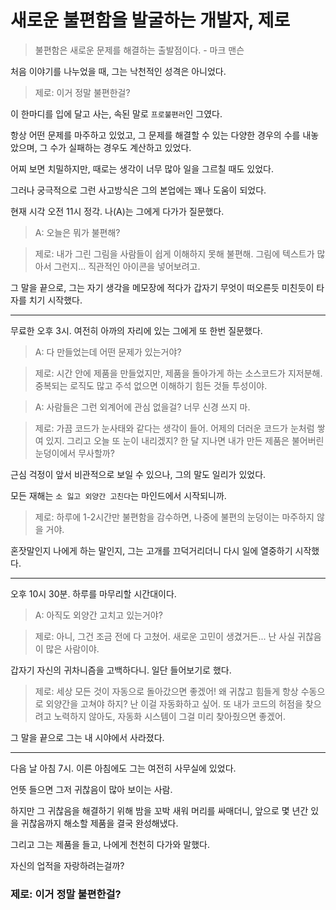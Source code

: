 # 새로운 불편함을 발굴하는 개발자, 제로

> 불편함은 새로운 문제를 해결하는 출발점이다. - 마크 맨슨

처음 이야기를 나누었을 때, 그는 낙천적인 성격은 아니었다.

> 제로: 이거 정말 불편한걸?

이 한마디를 입에 달고 사는, 속된 말로 `프로불편러`인 그였다.

항상 어떤 문제를 마주하고 있었고, 그 문제를 해결할 수 있는 다양한 경우의 수를 내놓았으며, 그 수가 실패하는 경우도 계산하고 있었다.

어찌 보면 치밀하지만, 때로는 생각이 너무 많아 일을 그르칠 때도 있었다.

그러나 궁극적으로 그런 사고방식은 그의 본업에는 꽤나 도움이 되었다.

현재 시각 오전 11시 정각. 나(A)는 그에게 다가가 질문했다.

> A: 오늘은 뭐가 불편해?

> 제로: 내가 그린 그림을 사람들이 쉽게 이해하지 못해 불편해. 그림에 텍스트가 많아서 그런지... 직관적인 아이콘을 넣어보려고.

그 말을 끝으로, 그는 자기 생각을 메모장에 적다가 갑자기 무엇이 떠오른듯 미친듯이 타자를 치기 시작했다.

---

무료한 오후 3시. 여전히 아까의 자리에 있는 그에게 또 한번 질문했다.

> A: 다 만들었는데 어떤 문제가 있는거야?

> 제로: 시간 안에 제품을 만들었지만, 제품을 돌아가게 하는 소스코드가 지저분해. 중복되는 로직도 많고 주석 없으면 이해하기 힘든 것들 투성이야.

> A: 사람들은 그런 외계어에 관심 없을걸? 너무 신경 쓰지 마.

> 제로: 가끔 코드가 눈사태와 같다는 생각이 들어. 어제의 더러운 코드가 눈처럼 쌓여 있지. 그리고 오늘 또 눈이 내리겠지? 한 달 지나면 내가 만든 제품은 불어버린 눈덩이에서 무사할까?

근심 걱정이 앞서 비관적으로 보일 수 있으나, 그의 말도 일리가 있었다.

모든 재해는 `소 잃고 외양간 고친다`는 마인드에서 시작되니까.

> 제로: 하루에 1-2시간만 불편함을 감수하면, 나중에 불편의 눈덩이는 마주하지 않을 거야.

혼잣말인지 나에게 하는 말인지, 그는 고개를 끄덕거리더니 다시 일에 열중하기 시작했다.

---

오후 10시 30분. 하루를 마무리할 시간대이다.

> A: 아직도 외양간 고치고 있는거야?

> 제로: 아니, 그건 조금 전에 다 고쳤어. 새로운 고민이 생겼거든... 난 사실 귀찮음이 많은 사람이야.

갑자기 자신의 귀차니즘을 고백하다니. 일단 들어보기로 했다.

> 제로: 세상 모든 것이 자동으로 돌아갔으면 좋겠어! 왜 귀찮고 힘들게 항상 수동으로 외양간을 고쳐야 하지? 난 이걸 자동화하고 싶어. 또 내가 코드의 허점을 찾으려고 노력하지 않아도, 자동화 시스템이 그걸 미리 찾아줬으면 좋겠어.

그 말을 끝으로 그는 내 시야에서 사라졌다.

---

다음 날 아침 7시. 이른 아침에도 그는 여전히 사무실에 있었다.

언뜻 들으면 그저 귀찮음이 많아 보이는 사람.

하지만 그 귀찮음을 해결하기 위해 밤을 꼬박 새워 머리를 싸매더니, 앞으로 몇 년간 있을 귀찮음까지 해소할 제품을 결국 완성해냈다.

그리고 그는 제품을 들고, 나에게 천천히 다가와 말했다.

자신의 업적을 자랑하려는걸까?

### 제로: 이거 정말 불편한걸?
